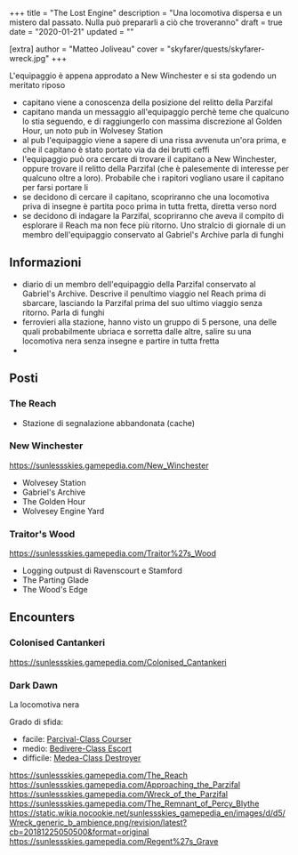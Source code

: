 +++
title = "The Lost Engine"
description = "Una locomotiva dispersa e un mistero dal passato. Nulla può prepararli a ciò che troveranno"
draft = true
date = "2020-01-21"
updated = ""

[extra]
author = "Matteo Joliveau"
cover = "skyfarer/quests/skyfarer-wreck.jpg"
+++

L'equipaggio è appena approdato a New Winchester e si sta godendo un meritato riposo

- capitano viene a conoscenza della posizione del relitto della Parzifal
- capitano manda un messaggio all'equipaggio perchè teme che qualcuno lo stia seguendo, e di raggiungerlo con massima discrezione al Golden Hour, un noto pub in Wolvesey Station
- al pub l'equipaggio viene a sapere di una rissa avvenuta un'ora prima, e che il capitano è stato portato via da dei brutti ceffi
- l'equipaggio può ora cercare di trovare il capitano a New Winchester, oppure trovare il relitto della Parzifal (che è palesemente di interesse per qualcuno oltre a loro). Probabile che i rapitori vogliano usare il capitano per farsi portare li
- se decidono di cercare il capitano, scopriranno che una locomotiva priva di insegne è partita poco prima in tutta fretta, diretta verso nord
- se decidono di indagare la Parzifal, scopriranno che aveva il compito di esplorare il Reach ma non fece più ritorno. Uno stralcio di giornale di un membro dell'equipaggio conservato al Gabriel's Archive parla di funghi

## Informazioni
- diario di un membro dell'equipaggio della Parzifal conservato al Gabriel's Archive. Descrive il penultimo viaggio nel Reach prima di sbarcare, lasciando la Parzifal prima del suo ultimo viaggio senza ritorno. Parla di funghi
- ferrovieri alla stazione, hanno visto un gruppo di 5 persone, una delle quali probabilmente ubriaca e sorretta dalle altre, salire su una locomotiva nera senza insegne e partire in tutta fretta
- 

## Posti

### The Reach

- Stazione di segnalazione abbandonata (cache)

### New Winchester

https://sunlessskies.gamepedia.com/New_Winchester

- Wolvesey Station
- Gabriel's Archive
- The Golden Hour
- Wolvesey Engine Yard

### Traitor's Wood

https://sunlessskies.gamepedia.com/Traitor%27s_Wood

- Logging outpust di Ravenscourt e Stamford
- The Parting Glade
- The Wood's Edge

## Encounters

### Colonised Cantankeri

https://sunlessskies.gamepedia.com/Colonised_Cantankeri

### Dark Dawn

La locomotiva nera

Grado di sfida:

- facile: [Parcival-Class Courser](https://sunlessskies.gamepedia.com/Parsival-Class_Courser)
- medio: [Bedivere-Class Escort](https://sunlessskies.gamepedia.com/Bedivere-Class_Escort)
- difficile: [Medea-Class Destroyer](https://sunlessskies.gamepedia.com/Medea-Class_Destroyer)


https://sunlessskies.gamepedia.com/The_Reach
https://sunlessskies.gamepedia.com/Approaching_the_Parzifal
https://sunlessskies.gamepedia.com/Wreck_of_the_Parzifal
https://sunlessskies.gamepedia.com/The_Remnant_of_Percy_Blythe
https://static.wikia.nocookie.net/sunlessskies_gamepedia_en/images/d/d5/Wreck_generic_b_ambience.png/revision/latest?cb=20181225050500&format=original
https://sunlessskies.gamepedia.com/Regent%27s_Grave
